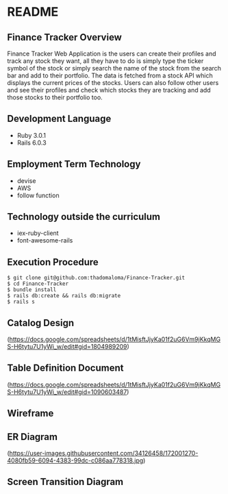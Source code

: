 # README

## Finance Tracker Overview

Finance Tracker Web Application is the users can create their profiles and track any stock they want, all they have to do is simply type the ticker symbol of the stock or simply search the name of the stock from the search bar and add to their portfolio. The data is fetched from a stock API which displays the current prices of the stocks. Users can also follow other users and see their profiles and check which stocks they are tracking and add those stocks to their portfolio too.									

## Development Language

* Ruby 3.0.1
* Rails 6.0.3

## Employment Term Technology

* devise
* AWS
* follow function

## Technology outside the curriculum

* iex-ruby-client
* font-awesome-rails

## Execution Procedure

```
$ git clone git@github.com:thadomaloma/Finance-Tracker.git
$ cd Finance-Tracker
$ bundle install
$ rails db:create && rails db:migrate
$ rails s
```

## Catalog Design

(https://docs.google.com/spreadsheets/d/1tMisftJjyKa01f2uG6Vm9jKkqMGS-H6tytu7U1yWi_w/edit#gid=1804989209)

## Table Definition Document

(https://docs.google.com/spreadsheets/d/1tMisftJjyKa01f2uG6Vm9jKkqMGS-H6tytu7U1yWi_w/edit#gid=1090603487)

## Wireframe



## ER Diagram

(https://user-images.githubusercontent.com/34126458/172001270-4080fb59-6094-4383-99dc-c086aa778318.jpg)

## Screen Transition Diagram
